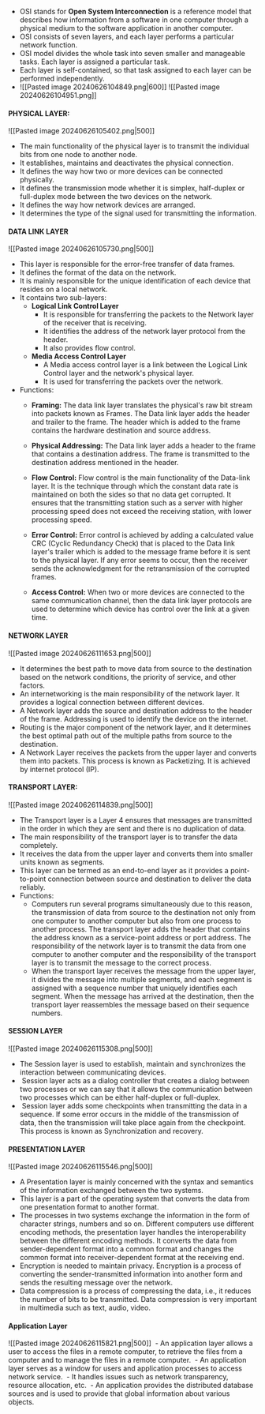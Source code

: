 - OSI stands for **Open System Interconnection** is a reference model that describes how information from a software in one computer through a physical medium to the software application in another computer.
- OSI consists of seven layers, and each layer performs a particular network function.
- OSI model divides the whole task into seven smaller and manageable tasks. Each layer is assigned a particular task.
- Each layer is self-contained, so that task assigned to each layer can be performed independently.
- ![[Pasted image 20240626104849.png|600]]
![[Pasted image 20240626104951.png]]

#### PHYSICAL LAYER: ####
![[Pasted image 20240626105402.png|500]]
- The main functionality of the physical layer is to transmit the individual bits from one node to another node.
- It establishes, maintains and deactivates the physical connection.
- It defines the way how two or more devices can be connected physically.
- It defines the transmission mode whether it is simplex, half-duplex or full-duplex mode between the two devices on the network.
- It defines the way how network devices are arranged.
- It determines the type of the signal used for transmitting the information.
#### DATA LINK LAYER ####
![[Pasted image 20240626105730.png|500]]
- This layer is responsible for the error-free transfer of data frames.
- It defines the format of the data on the network.
- It is mainly responsible for the unique identification of each device that resides on a local network.
- It contains two sub-layers:
    - **Logical Link Control Layer**
        - It is responsible for transferring the packets to the Network layer of the receiver that is receiving.
        - It identifies the address of the network layer protocol from the header.
        - It also provides flow control.
    - **Media Access Control Layer**
        - A Media access control layer is a link between the Logical Link Control layer and the network's physical layer.
        - It is used for transferring the packets over the network.
- Functions:
	 - **Framing:** The data link layer translates the physical's raw bit stream into packets known as Frames. The Data link layer adds the header and trailer to the frame. The header which is added to the frame contains the hardware destination and source address.
	 
	 - **Physical Addressing:** The Data link layer adds a header to the frame that contains a destination address. The frame is transmitted to the destination address mentioned in the header.
	
	- **Flow Control:** Flow control is the main functionality of the Data-link layer. It is the technique through which the constant data rate is maintained on both the sides so that no data get corrupted. It ensures that the transmitting station such as a server with higher processing speed does not exceed the receiving station, with lower processing speed.
	
	- **Error Control:** Error control is achieved by adding a calculated value CRC (Cyclic Redundancy Check) that is placed to the Data link layer's trailer which is added to the message frame before it is sent to the physical layer. If any error seems to occur, then the receiver sends the acknowledgment for the retransmission of the corrupted frames.
	
	- **Access Control:** When two or more devices are connected to the same communication channel, then the data link layer protocols are used to determine which device has control over the link at a given time.

#### NETWORK LAYER ####
![[Pasted image 20240626111653.png|500]]
- It determines the best path to move data from source to the destination based on the network conditions, the priority of service, and other factors.
- An internetworking is the main responsibility of the network layer. It provides a logical connection between different devices.
- A Network layer adds the source and destination address to the header of the frame. Addressing is used to identify the device on the internet.
- Routing is the major component of the network layer, and it determines the best optimal path out of the multiple paths from source to the destination.
- A Network Layer receives the packets from the upper layer and converts them into packets. This process is known as Packetizing. It is achieved by internet protocol (IP).
#### TRANSPORT LAYER: ####
![[Pasted image 20240626114839.png|500]]
- The Transport layer is a Layer 4 ensures that messages are transmitted in the order in which they are sent and there is no duplication of data.
- The main responsibility of the transport layer is to transfer the data completely.
- It receives the data from the upper layer and converts them into smaller units known as segments.
- This layer can be termed as an end-to-end layer as it provides a point-to-point connection between source and destination to deliver the data reliably.
- Functions:
  - Computers run several programs simultaneously due to this reason, the transmission of data from source to the destination not only from one computer to another computer but also from one process to another process. The transport layer adds the header that contains the address known as a service-point address or port address. The responsibility of the network layer is to transmit the data from one computer to another computer and the responsibility of the transport layer is to transmit the message to the correct process.
  - When the transport layer receives the message from the upper layer, it divides the message into multiple segments, and each segment is assigned with a sequence number that uniquely identifies each segment. When the message has arrived at the destination, then the transport layer reassembles the message based on their sequence numbers.

#### SESSION LAYER ####
![[Pasted image 20240626115308.png|500]]
- The Session layer is used to establish, maintain and synchronizes the interaction between communicating devices.
-  Session layer acts as a dialog controller that creates a dialog between two processes or we can say that it allows the communication between two processes which can be either half-duplex or full-duplex.
-  Session layer adds some checkpoints when transmitting the data in a sequence. If some error occurs in the middle of the transmission of data, then the transmission will take place again from the checkpoint. This process is known as Synchronization and recovery.

#### PRESENTATION LAYER ####
![[Pasted image 20240626115546.png|500]]
- A Presentation layer is mainly concerned with the syntax and semantics of the information exchanged between the two systems.
-  This layer is a part of the operating system that converts the data from one presentation format to another format.
- The processes in two systems exchange the information in the form of character strings, numbers and so on. Different computers use different encoding methods, the presentation layer handles the interoperability between the different encoding methods. It converts the data from sender-dependent format into a common format and changes the common format into receiver-dependent format at the receiving end.
- Encryption is needed to maintain privacy. Encryption is a process of converting the sender-transmitted information into another form and sends the resulting message over the network.
- Data compression is a process of compressing the data, i.e., it reduces the number of bits to be transmitted. Data compression is very important in multimedia such as text, audio, video.
#### Application Layer ####
 ![[Pasted image 20240626115821.png|500]]
  - An application layer allows a user to access the files in a remote computer, to retrieve the files from a computer and to manage the files in a remote computer.
  - An application layer serves as a window for users and application processes to access network service.
  - It handles issues such as network transparency, resource allocation, etc.
  - An application provides the distributed database sources and is used to provide that global information about various objects.
